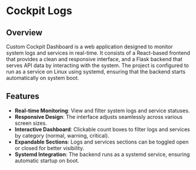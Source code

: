 #  Cockpit Logs

## Overview

Custom Cockpit Dashboard is a web application designed to monitor system logs and services in real-time. It consists of a React-based frontend that provides a clean and responsive interface, and a Flask backend that serves API data by interacting with the system. The project is configured to run as a service on Linux using systemd, ensuring that the backend starts automatically on system boot.

## Features

- **Real-time Monitoring**: View and filter system logs and service statuses.
- **Responsive Design**: The interface adjusts seamlessly across various screen sizes.
- **Interactive Dashboard**: Clickable count boxes to filter logs and services by category (normal, warning, critical).
- **Expandable Sections**: Logs and services sections can be toggled open or closed for better visibility.
- **Systemd Integration**: The backend runs as a systemd service, ensuring automatic startup on boot.

